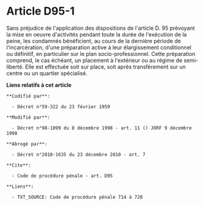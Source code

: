 # Article D95-1

Sans préjudice de l'application des dispositions de l'article D. 95 prévoyant la mise en oeuvre d'activités pendant toute la
durée de l'exécution de la peine, les condamnés bénéficient, au cours de la dernière période de l'incarcération, d'une
préparation active à leur élargissement conditionnel ou définitif, en particulier sur le plan socio-professionnel. Cette
préparation comprend, le cas échéant, un placement à l'extérieur ou au régime de semi-liberté. Elle est effectuée soit sur
place, soit après transfèrement sur un centre ou un quartier spécialisé.

**Liens relatifs à cet article**

	**Codifié par**:

	  - Décret n°59-322 du 23 février 1959

	**Modifié par**:

	  - Décret n°98-1099 du 8 décembre 1998 - art. 11 () JORF 9 décembre 1998

	**Abrogé par**:

	  - Décret n°2010-1635 du 23 décembre 2010 - art. 7

	**Cite**:

	  - Code de procédure pénale - art. D95

	**Liens**:

	  - TXT_SOURCE: Code de procédure pénale 714 à 728
